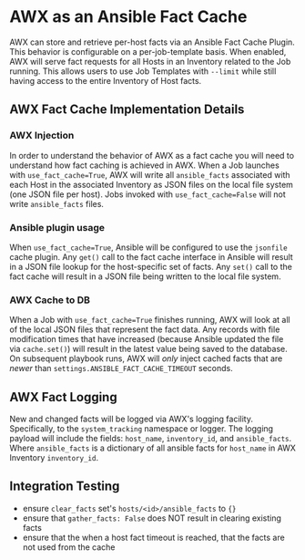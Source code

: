 # AWX as an Ansible Fact Cache
AWX can store and retrieve per-host facts via an Ansible Fact Cache Plugin.
This behavior is configurable on a per-job-template basis. When enabled, AWX
will serve fact requests for all Hosts in an Inventory related to the Job
running. This allows users to use Job Templates with `--limit` while still
having access to the entire Inventory of Host facts.

## AWX Fact Cache Implementation Details
### AWX Injection
In order to understand the behavior of AWX as a fact cache you will need to
understand how fact caching is achieved in AWX. When a Job launches with
`use_fact_cache=True`, AWX will write all `ansible_facts` associated with
each Host in the associated Inventory as JSON files on the local file system
(one JSON file per host).  Jobs invoked with `use_fact_cache=False` will not
write `ansible_facts` files.

### Ansible plugin usage
When `use_fact_cache=True`, Ansible will be configured to use the `jsonfile`
cache plugin.  Any `get()` call to the fact cache interface in Ansible will
result in a JSON file lookup for the host-specific set of facts. Any `set()`
call to the fact cache will result in a JSON file being written to the local
file system.

### AWX Cache to DB
When a Job with `use_fact_cache=True` finishes running, AWX will look at all
of the local JSON files that represent the fact data.  Any records with file
modification times that have increased (because Ansible updated the file via
`cache.set()`) will result in the latest value being saved to the database.  On
subsequent playbook runs, AWX will _only_ inject cached facts that are _newer_
than `settings.ANSIBLE_FACT_CACHE_TIMEOUT` seconds.

## AWX Fact Logging
New and changed facts will be logged via AWX's logging facility. Specifically,
to the `system_tracking` namespace or logger. The logging payload will include
the fields: `host_name`, `inventory_id`, and `ansible_facts`. Where
`ansible_facts` is a dictionary of all ansible facts for `host_name` in AWX
Inventory `inventory_id`.

## Integration Testing
* ensure `clear_facts` set's `hosts/<id>/ansible_facts` to `{}`
* ensure that `gather_facts: False` does NOT result in clearing existing facts
* ensure that the when a host fact timeout is reached, that the facts are not used from the cache
